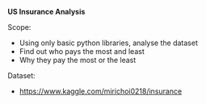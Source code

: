 **US Insurance Analysis**

Scope:
* Using only basic python libraries, analyse the dataset
* Find out who pays the most and least
* Why they pay the most or the least

Dataset:
* https://www.kaggle.com/mirichoi0218/insurance
